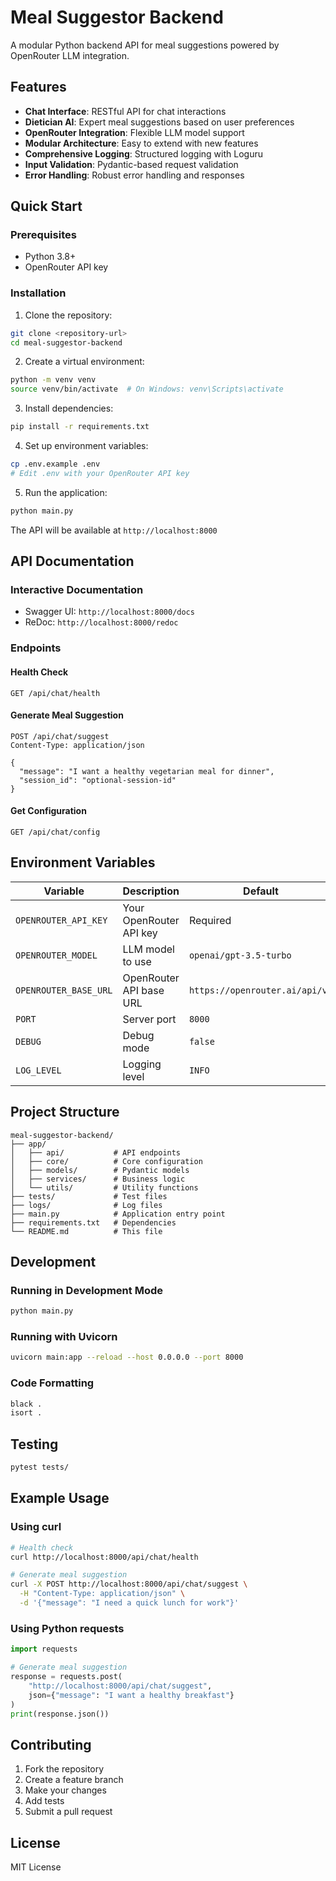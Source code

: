 # Meal Suggestor Backend

A modular Python backend API for meal suggestions powered by OpenRouter LLM integration.

## Features

- **Chat Interface**: RESTful API for chat interactions
- **Dietician AI**: Expert meal suggestions based on user preferences
- **OpenRouter Integration**: Flexible LLM model support
- **Modular Architecture**: Easy to extend with new features
- **Comprehensive Logging**: Structured logging with Loguru
- **Input Validation**: Pydantic-based request validation
- **Error Handling**: Robust error handling and responses

## Quick Start

### Prerequisites

- Python 3.8+
- OpenRouter API key

### Installation

1. Clone the repository:
```bash
git clone <repository-url>
cd meal-suggestor-backend
```

2. Create a virtual environment:
```bash
python -m venv venv
source venv/bin/activate  # On Windows: venv\Scripts\activate
```

3. Install dependencies:
```bash
pip install -r requirements.txt
```

4. Set up environment variables:
```bash
cp .env.example .env
# Edit .env with your OpenRouter API key
```

5. Run the application:
```bash
python main.py
```

The API will be available at `http://localhost:8000`

## API Documentation

### Interactive Documentation
- Swagger UI: `http://localhost:8000/docs`
- ReDoc: `http://localhost:8000/redoc`

### Endpoints

#### Health Check
```http
GET /api/chat/health
```

#### Generate Meal Suggestion
```http
POST /api/chat/suggest
Content-Type: application/json

{
  "message": "I want a healthy vegetarian meal for dinner",
  "session_id": "optional-session-id"
}
```

#### Get Configuration
```http
GET /api/chat/config
```

## Environment Variables

| Variable | Description | Default |
|----------|-------------|---------|
| `OPENROUTER_API_KEY` | Your OpenRouter API key | Required |
| `OPENROUTER_MODEL` | LLM model to use | `openai/gpt-3.5-turbo` |
| `OPENROUTER_BASE_URL` | OpenRouter API base URL | `https://openrouter.ai/api/v1` |
| `PORT` | Server port | `8000` |
| `DEBUG` | Debug mode | `false` |
| `LOG_LEVEL` | Logging level | `INFO` |

## Project Structure

```
meal-suggestor-backend/
├── app/
│   ├── api/           # API endpoints
│   ├── core/          # Core configuration
│   ├── models/        # Pydantic models
│   ├── services/      # Business logic
│   └── utils/         # Utility functions
├── tests/             # Test files
├── logs/              # Log files
├── main.py            # Application entry point
├── requirements.txt   # Dependencies
└── README.md          # This file
```

## Development

### Running in Development Mode
```bash
python main.py
```

### Running with Uvicorn
```bash
uvicorn main:app --reload --host 0.0.0.0 --port 8000
```

### Code Formatting
```bash
black .
isort .
```

## Testing

```bash
pytest tests/
```

## Example Usage

### Using curl
```bash
# Health check
curl http://localhost:8000/api/chat/health

# Generate meal suggestion
curl -X POST http://localhost:8000/api/chat/suggest \
  -H "Content-Type: application/json" \
  -d '{"message": "I need a quick lunch for work"}'
```

### Using Python requests
```python
import requests

# Generate meal suggestion
response = requests.post(
    "http://localhost:8000/api/chat/suggest",
    json={"message": "I want a healthy breakfast"}
)
print(response.json())
```

## Contributing

1. Fork the repository
2. Create a feature branch
3. Make your changes
4. Add tests
5. Submit a pull request

## License

MIT License
